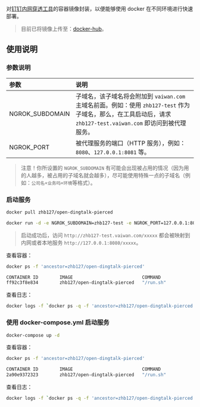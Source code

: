 对[钉钉内网穿透工具](https://open-doc.dingtalk.com/microapp/kn6zg7/hb7000)的容器镜像封装，以便能够使用 docker 在不同环境进行快速部署。

> 目前已将镜像上传至：[docker-hub](https://hub.docker.com/r/zhb127/open-dingtalk-pierced)。

## 使用说明

### 参数说明

| 参数 | 说明 |
| :-- | :-- |
| NGROK_SUBDOMAIN | 子域名，该子域名将会附加到 `vaiwan.com` 主域名前面。例如：使用 `zhb127-test` 作为子域名，那么，在工具启动后，请求 `zhb127-test.vaiwan.com` 即访问到被代理服务。|
| NGROK_PORT | 被代理服务的端口（HTTP 服务），例如：`8080`、`127.0.0.1:8081` 等。 |

> 注意！你所设置的 `NGROK_SUBDOMAIN` 有可能会出现被占用的情况（因为用的人越多，被占用的子域名就会越多），尽可能使用特殊一点的子域名（例如：`公司名+业务吗+环境`等格式）。

### 启动服务

```bash
docker pull zhb127/open-dingtalk-pierced

docker run -d -e NGROK_SUBDOMAIN=zhb127-test -e NGROK_PORT=127.0.0.1:8080 zhb127/open-dingtalk-pierced
```

> 启动成功后，访问 `http://zhb127-test.vaiwan.com/xxxxx` 都会被映射到内网或者本地服务 `http://127.0.0.1:8080/xxxxx`。

查看容器：

```bash
docker ps -f 'ancestor=zhb127/open-dingtalk-pierced'

CONTAINER ID        IMAGE                          COMMAND             CREATED             STATUS              PORTS               NAMES
ff92c3f8e834        zhb127/open-dingtalk-pierced   "/run.sh"           6 minutes ago       Up 6 minutes        4040/tcp            hungry_borg
```

查看日志：

```bash
docker logs -f `docker ps -q -f 'ancestor=zhb127/open-dingtalk-pierced'`
```

### 使用 docker-compose.yml 启动服务

```bash
docker-compose up -d
```

查看容器：

```bash
docker ps -f 'ancestor=zhb127/open-dingtalk-pierced'

CONTAINER ID        IMAGE                          COMMAND             CREATED             STATUS              PORTS                    NAMES
2a90e9372323        zhb127/open-dingtalk-pierced   "/run.sh"           4 minutes ago       Up 41 seconds       0.0.0.0:4040->4040/tcp   open-dingtalk-pierced
```

查看日志：

```bash
docker logs -f `docker ps -q -f 'ancestor=zhb127/open-dingtalk-pierced'`
```
